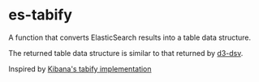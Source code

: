 # es-tabify

A function that converts ElasticSearch results into a table data structure.

The returned table data structure is similar to that returned by [d3-dsv](https://github.com/d3/d3-dsv).


Inspired by [Kibana's tabify implementation](https://github.com/elastic/kibana/blob/master/src/ui/public/agg_response/tabify/tabify.js)
